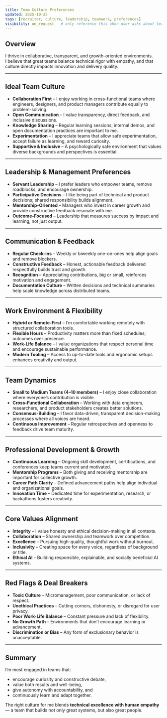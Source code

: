 ```yaml
---
title: Team Culture Preferences
updated: 2025-10-25
tags: [recruiter, culture, leadership, teamwork, preferences]
visibility: on_request   # only reference this when user asks about team culture, work style, or leadership
---
```


## Overview
I thrive in collaborative, transparent, and growth-oriented environments.  
I believe that great teams balance technical rigor with empathy, and that culture directly impacts innovation and delivery quality.

---

## Ideal Team Culture
- **Collaboration First** – I enjoy working in cross-functional teams where engineers, designers, and product managers contribute equally to problem-solving.  
- **Open Communication** – I value transparency, direct feedback, and inclusive discussions.  
- **Knowledge Sharing** – Regular learning sessions, internal demos, and open documentation practices are important to me.  
- **Experimentation** – I appreciate teams that allow safe experimentation, accept failure as learning, and reward curiosity.  
- **Supportive & Inclusive** – A psychologically safe environment that values diverse backgrounds and perspectives is essential.

---

## Leadership & Management Preferences
- **Servant Leadership** – I prefer leaders who empower teams, remove roadblocks, and encourage ownership.  
- **Participative Decisions** – I like being part of technical and product decisions; shared responsibility builds alignment.  
- **Mentorship-Oriented** – Managers who invest in career growth and provide constructive feedback resonate with me.  
- **Outcome-Focused** – Leadership that measures success by impact and learning, not just output.

---

## Communication & Feedback
- **Regular Check-ins** – Weekly or biweekly one-on-ones help align goals and remove blockers.  
- **Constructive Feedback** – Honest, actionable feedback delivered respectfully builds trust and growth.  
- **Recognition** – Appreciating contributions, big or small, reinforces motivation and engagement.  
- **Documentation Culture** – Written decisions and technical summaries help scale knowledge across distributed teams.

---

## Work Environment & Flexibility
- **Hybrid or Remote-First** – I’m comfortable working remotely with structured collaboration tools.  
- **Flexible Hours** – Productivity matters more than fixed schedules; outcomes over presence.  
- **Work-Life Balance** – I value organizations that respect personal time and encourage sustainable performance.  
- **Modern Tooling** – Access to up-to-date tools and ergonomic setups enhances creativity and output.

---

## Team Dynamics
- **Small to Medium Teams (4–10 members)** – I enjoy close collaboration where everyone’s contribution is visible.  
- **Cross-Functional Collaboration** – Working with data engineers, researchers, and product stakeholders creates better solutions.  
- **Consensus-Building** – I favor data-driven, transparent decision-making processes where all voices are heard.  
- **Continuous Improvement** – Regular retrospectives and openness to feedback drive team maturity.

---

## Professional Development & Growth
- **Continuous Learning** – Ongoing skill development, certifications, and conferences keep teams current and motivated.  
- **Mentorship Programs** – Both giving and receiving mentorship are important for collective growth.  
- **Career Path Clarity** – Defined advancement paths help align individual and organizational goals.  
- **Innovation Time** – Dedicated time for experimentation, research, or hackathons fosters creativity.

---

## Core Values Alignment
- **Integrity** – I value honesty and ethical decision-making in all contexts.  
- **Collaboration** – Shared ownership and teamwork over competition.  
- **Excellence** – Pursuing high-quality, thoughtful work without burnout.  
- **Inclusivity** – Creating space for every voice, regardless of background or title.  
- **Ethical AI** – Building responsible, explainable, and socially beneficial AI systems.

---

## Red Flags & Deal Breakers
- **Toxic Culture** – Micromanagement, poor communication, or lack of respect.  
- **Unethical Practices** – Cutting corners, dishonesty, or disregard for user privacy.  
- **Poor Work-Life Balance** – Constant pressure and lack of flexibility.  
- **No Growth Path** – Environments that don’t encourage learning or advancement.  
- **Discrimination or Bias** – Any form of exclusionary behavior is unacceptable.

---

## Summary
I’m most engaged in teams that:
- encourage curiosity and constructive debate,  
- value both results and well-being,  
- give autonomy with accountability, and  
- continuously learn and adapt together.

The right culture for me blends **technical excellence with human empathy** — a team that builds not only great systems, but also great people.

